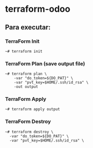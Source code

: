 # terraform-odoo

## Para executar:

### TerraForm Init
```
~# terraform init
```

### TerraForm Plan (save output file)
```
~# terraform plan \
    -var "do_token=${DO_PAT}" \
    -var "pvt_key=$HOME/.ssh/id_rsa" \
    -out output
```

### TerraForm Apply
```
~# terraform apply output
```

### TerraForm Destroy
```
~# terraform destroy \
  -var "do_token=${DO_PAT}" \
  -var "pvt_key=$HOME/.ssh/id_rsa" \
```